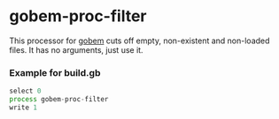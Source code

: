 # gobem-proc-filter
This processor for [gobem](https://github.com/Enet/gobem) cuts off empty, non-existent and non-loaded files. It has no arguments, just use it.

### Example for **build.gb**
```javascript
select 0
process gobem-proc-filter
write 1
```
